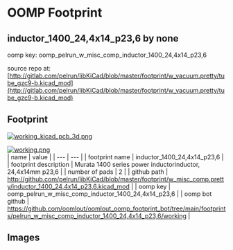 # OOMP Footprint  
## inductor_1400_24,4x14_p23,6  by none  
  
oomp key: oomp_pelrun_w_misc_comp_inductor_1400_24,4x14_p23,6  
  
source repo at: [http://gitlab.com/pelrun/libKiCad/blob/master/footprint/w_vacuum.pretty/tube_gzc9-b.kicad_mod](http://gitlab.com/pelrun/libKiCad/blob/master/footprint/w_vacuum.pretty/tube_gzc9-b.kicad_mod)  
## Footprint  
  
[![working_kicad_pcb_3d.png](working_kicad_pcb_3d_600.png)](working_kicad_pcb_3d.png)  
  
[![working.png](working_600.png)](working.png)  
| name | value | 
| --- | --- | 
| footprint name | inductor_1400_24,4x14_p23,6 | 
| footprint description | Murata 1400 series power inductorinductor, 24,4x14mm p23,6 | 
| number of pads | 2 | 
| github path | http://github.com/pelrun/libKiCad/blob/master/footprint/w_misc_comp.pretty/inductor_1400_24,4x14_p23,6.kicad_mod | 
| oomp key | oomp_pelrun_w_misc_comp_inductor_1400_24,4x14_p23,6 | 
| oomp bot github | https://github.com/oomlout/oomlout_oomp_footprint_bot/tree/main/footprints/pelrun_w_misc_comp_inductor_1400_24,4x14_p23,6/working | 
## Images  
